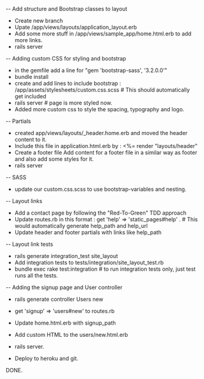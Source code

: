

-- Add structure and Bootstrap classes to layout
- Create new branch
- Upate /app/views/layouts/application_layout.erb 
- Add some more stuff in /app/views/sample_app/home.html.erb to add more links. 
- rails server

-- Adding custom CSS for styling and bootstrap
- in the gemfile add a line for "gem 'bootstrap-sass', '3.2.0.0'"
- bundle install
- create and add lines to include bootstrap : /app/assets/stylesheets/custom.css.scss # This should automatically get included
- rails server # page is more styled now. 
- Added more custom css to style the spacing, typography and logo. 

-- Partials
- created app/views/layouts/_header.home.erb and moved the header content to it. 
- Include this file in application.html.erb by : <%= render "layouts/header"
- Create a footer file Add content for a footer file in a similar way as footer and also add some styles for it. 
- rails server 

-- SASS
- update our custom.css.scss to use bootstrap-variables and nesting.

-- Layout links
- Add a contact page by following the "Red-To-Green" TDD approach
- Update routes.rb in this format : get 'help' => 'static_pages#help' . # This would automatically generate help_path and help_url
- Update header and footer partials with links like help_path

-- Layout link tests 
- rails generate integration_test site_layout
- Add integration tests to tests/integration/site_layout_test.rb
- bundle exec rake test:integration # to run integration tests only, just test runs all the tests. 

-- Adding the signup page and User controller
- rails generate controller Users new
- get 'signup' => 'users#new' to routes.rb
- Update home.html.erb with signup_path
- Add custom HTML to the users/new.html.erb
- rails server. 

- Deploy to heroku and git.

DONE. 